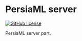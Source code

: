# PersiaML server

[![GitHub license](https://img.shields.io/github/license/PersiaML/PersiaML-server)](https://github.com/PersiaML/PersiaML-server/blob/master/LICENSE)

PersiaML server part.
